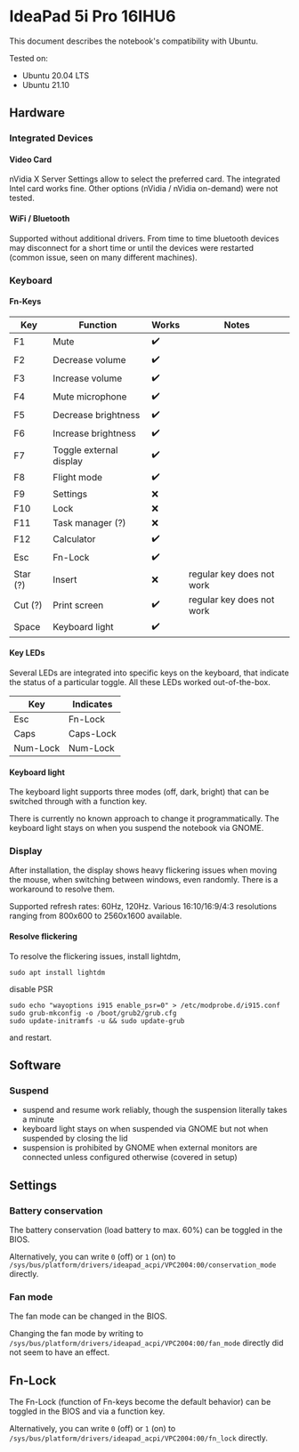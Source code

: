 # IdeaPad 5i Pro 16IHU6

This document describes the notebook's compatibility with Ubuntu.

Tested on:

* Ubuntu 20.04 LTS
* Ubuntu 21.10

## Hardware

### Integrated Devices

#### Video Card

nVidia X Server Settings allow to select the preferred card.
The integrated Intel card works fine.
Other options (nVidia / nVidia on-demand) were not tested.

#### WiFi / Bluetooth

Supported without additional drivers.
From time to time bluetooth devices may disconnect for a short time or until the devices were restarted (common issue, seen on many different machines).

### Keyboard

#### Fn-Keys

| Key      | Function                | Works              | Notes                     |
| -------- | ----------------------- | ------------------ | ------------------------- |
| F1       | Mute                    | :heavy_check_mark: |
| F2       | Decrease volume         | :heavy_check_mark: |
| F3       | Increase volume         | :heavy_check_mark: |
| F4       | Mute microphone         | :heavy_check_mark: |
| F5       | Decrease brightness     | :heavy_check_mark: |
| F6       | Increase brightness     | :heavy_check_mark: |
| F7       | Toggle external display | :heavy_check_mark: |
| F8       | Flight mode             | :heavy_check_mark: |
| F9       | Settings                | :x:                |
| F10      | Lock                    | :x:                |
| F11      | Task manager (?)        | :x:                |
| F12      | Calculator              | :heavy_check_mark: |
| Esc      | Fn-Lock                 | :heavy_check_mark: |
| Star (?) | Insert                  | :x:                | regular key does not work |
| Cut (?)  | Print screen            | :heavy_check_mark: | regular key does not work |
| Space    | Keyboard light          | :heavy_check_mark: |

#### Key LEDs

Several LEDs are integrated into specific keys on the keyboard, that indicate the status of a particular toggle.
All these LEDs worked out-of-the-box.

| Key      | Indicates |
| -------- | --------- |
| Esc      | Fn-Lock   |
| Caps     | Caps-Lock |
| Num-Lock | Num-Lock  |

#### Keyboard light

The keyboard light supports three modes (off, dark, bright) that can be switched through with a function key.

There is currently no known approach to change it programmatically.
The keyboard light stays on when you suspend the notebook via GNOME.

### Display

After installation, the display shows heavy flickering issues when moving the mouse, when switching between windows, even randomly.
There is a workaround to resolve them.

Supported refresh rates: 60Hz, 120Hz.
Various 16:10/16:9/4:3 resolutions ranging from 800x600 to 2560x1600 available.

#### Resolve flickering

To resolve the flickering issues, install lightdm,

    sudo apt install lightdm

disable PSR

    sudo echo "wayoptions i915 enable_psr=0" > /etc/modprobe.d/i915.conf
    sudo grub-mkconfig -o /boot/grub2/grub.cfg
    sudo update-initramfs -u && sudo update-grub

and restart.

## Software

### Suspend

* suspend and resume work reliably, though the suspension literally takes a minute
* keyboard light stays on when suspended via GNOME but not when suspended by closing the lid
* suspension is prohibited by GNOME when external monitors are connected unless configured otherwise (covered in setup)

## Settings

### Battery conservation

The battery conservation (load battery to max. 60%) can be toggled in the BIOS.

Alternatively, you can write `0` (off) or `1` (on) to `/sys/bus/platform/drivers/ideapad_acpi/VPC2004:00/conservation_mode` directly.

### Fan mode

The fan mode can be changed in the BIOS.

Changing the fan mode by writing to `/sys/bus/platform/drivers/ideapad_acpi/VPC2004:00/fan_mode` directly did not seem to have an effect.

## Fn-Lock

The Fn-Lock (function of Fn-keys become the default behavior) can be toggled in the BIOS and via a function key.

Alternatively, you can write `0` (off) or `1` (on) to `/sys/bus/platform/drivers/ideapad_acpi/VPC2004:00/fn_lock` directly.
